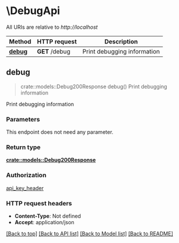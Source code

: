 # \DebugApi

All URIs are relative to *http://localhost*

Method | HTTP request | Description
------------- | ------------- | -------------
[**debug**](DebugApi.md#debug) | **GET** /debug | Print debugging information



## debug

> crate::models::Debug200Response debug()
Print debugging information

Print debugging information

### Parameters

This endpoint does not need any parameter.

### Return type

[**crate::models::Debug200Response**](debug_200_response.md)

### Authorization

[api_key_header](../README.md#api_key_header)

### HTTP request headers

- **Content-Type**: Not defined
- **Accept**: application/json

[[Back to top]](#) [[Back to API list]](../README.md#documentation-for-api-endpoints) [[Back to Model list]](../README.md#documentation-for-models) [[Back to README]](../README.md)

